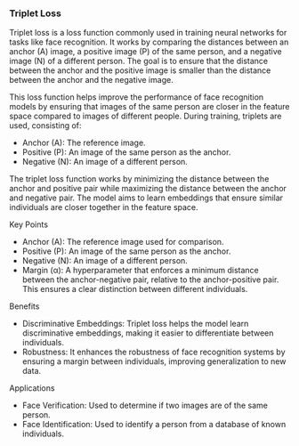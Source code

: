 ### Triplet Loss

Triplet loss is a loss function commonly used in training neural networks for tasks like face recognition. It works by comparing the distances between an anchor (A) image, a positive image (P) of the same person, and a negative image (N) of a different person. The goal is to ensure that the distance between the anchor and the positive image is smaller than the distance between the anchor and the negative image.

This loss function helps improve the performance of face recognition models by ensuring that images of the same person are closer in the feature space compared to images of different people. During training, triplets are used, consisting of:

* Anchor (A): The reference image.
* Positive (P): An image of the same person as the anchor.
* Negative (N): An image of a different person.

The triplet loss function works by minimizing the distance between the anchor and positive pair while maximizing the distance between the anchor and negative pair. The model aims to learn embeddings that ensure similar individuals are closer together in the feature space.

Key Points
* Anchor (A): The reference image used for comparison.
* Positive (P): An image of the same person as the anchor.
* Negative (N): An image of a different person.
* Margin (α): A hyperparameter that enforces a minimum distance between the anchor-negative pair, relative to the anchor-positive pair. This ensures a clear distinction between different individuals.

Benefits
* Discriminative Embeddings: Triplet loss helps the model learn discriminative embeddings, making it easier to differentiate between individuals.
* Robustness: It enhances the robustness of face recognition systems by ensuring a margin between individuals, improving generalization to new data.

Applications
* Face Verification: Used to determine if two images are of the same person.
* Face Identification: Used to identify a person from a database of known individuals.
